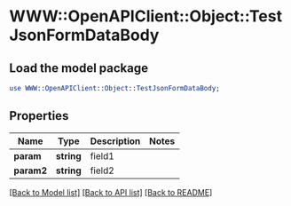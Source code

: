 # WWW::OpenAPIClient::Object::TestJsonFormDataBody

## Load the model package
```perl
use WWW::OpenAPIClient::Object::TestJsonFormDataBody;
```

## Properties
Name | Type | Description | Notes
------------ | ------------- | ------------- | -------------
**param** | **string** | field1 | 
**param2** | **string** | field2 | 

[[Back to Model list]](../README.md#documentation-for-models) [[Back to API list]](../README.md#documentation-for-api-endpoints) [[Back to README]](../README.md)


